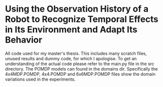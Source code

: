 # Using the Observation History of a Robot to Recognize Temporal Effects in Its Environment and Adapt Its Behavior

All code used for my master's thesis. This includes many scratch files, unused results and dummy code, for which I apologise. To get an understanding of the actual code please refer to the main.py file in the src directory. The POMDP models can found in the domains dir. Specifically the 4x4MDP.POMDP, 4x4.POMDP and 6x6MDP.POMDP files show the domain variations used in the experiments.
